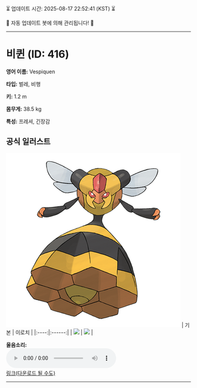 
⏳ 업데이트 시간: 2025-08-17 22:52:41 (KST) ⏳

🤖 자동 업데이트 봇에 의해 관리됩니다! 🤖

---

# 비퀸 (ID: 416)
**영어 이름:** Vespiquen

**타입:** 벌레, 비행

**키:** 1.2 m

**몸무게:** 38.5 kg

**특성:** 프레셔, 긴장감

## 공식 일러스트
![](https://raw.githubusercontent.com/PokeAPI/sprites/master/sprites/pokemon/other/official-artwork/416.png)
| 기본 | 이로치 |
|:----:|:------:|
| <img src="http://play.pokemonshowdown.com/sprites/ani/vespiquen.gif" width="200"> | <img src="http://play.pokemonshowdown.com/sprites/ani-shiny/vespiquen.gif" width="200"> |

**울음소리:**<br><audio controls src="https://raw.githubusercontent.com/PokeAPI/cries/main/cries/pokemon/latest/416.ogg"></audio><br> [링크(다운로드 될 수도)](https://raw.githubusercontent.com/PokeAPI/cries/main/cries/pokemon/latest/416.ogg)


---
